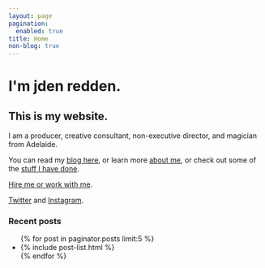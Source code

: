 ```yaml
---
layout: page
pagination:
  enabled: true
title: Home
non-blog: true
---
```


# I'm jden redden.

## This is my website. 

I am a producer, creative consultant, non-executive director, and magician from Adelaide. 

You can read my [blog here](/blog/), or learn more [about me](/about.html), or check out some of the [stuff I have done](/projects.html).

[Hire me or work with me](/cv.html). 

[Twitter](https://www.twitter.com/jden) and [Instagram](https://www.instagram.com/jden).

<aside class="related">
  <h3>Recent posts</h3>
  <ul class="related-posts">
    {% for post in paginator.posts limit:5 %}
      <li class="archive-posts">
        {% include post-list.html %}
      </li>
    {% endfor %}
  </ul>
</aside>